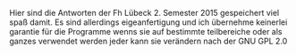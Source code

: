 Hier sind die Antworten der Fh Lübeck 2. Semester 2015 gespeichert viel spaß damit. Es sind allerdings eigeanfertigung und ich übernehme keinerlei garantie für die Programme wenns sie auf bestimmte teilbereiche oder als ganzes verwendet werden jeder kann sie verändern nach der GNU GPL 2.0 
